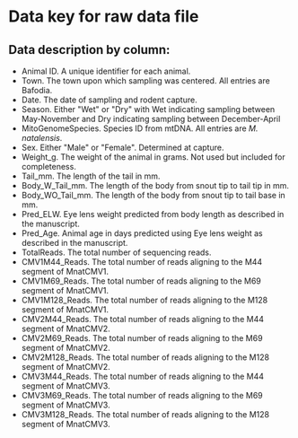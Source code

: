 # Data key for raw data file

## Data description by column:
- Animal ID. A unique identifier for each animal.
- Town. The town upon which sampling was centered. All entries are Bafodia.
- Date. The date of sampling and rodent capture.
- Season. Either "Wet" or "Dry" with Wet indicating sampling between May-November and Dry indicating sampling between December-April
- MitoGenomeSpecies. Species ID from mtDNA. All entries are *M. natalensis*.
- Sex. Either "Male" or "Female". Determined at capture.
- Weight_g. The weight of the animal in grams. Not used but included for completeness.
- Tail_mm. The length of the tail in mm.
- Body_W_Tail_mm. The length of the body from snout tip to tail tip in mm.
- Body_WO_Tail_mm. The length of the body from snout tip to tail base in mm.
- Pred_ELW. Eye lens weight predicted from body length as described in the manuscript.
- Pred_Age. Animal age in days predicted using Eye lens weight as described in the manuscript.
- TotalReads. The total number of sequencing reads.
- CMV1M44_Reads. The total number of reads aligning to the M44 segment of MnatCMV1.
- CMV1M69_Reads. The total number of reads aligning to the M69 segment of MnatCMV1.
- CMV1M128_Reads. The total number of reads aligning to the M128 segment of MnatCMV1.
- CMV2M44_Reads. The total number of reads aligning to the M44 segment of MnatCMV2.
- CMV2M69_Reads. The total number of reads aligning to the M69 segment of MnatCMV2.
- CMV2M128_Reads. The total number of reads aligning to the M128 segment of MnatCMV2.
- CMV3M44_Reads. The total number of reads aligning to the M44 segment of MnatCMV3.
- CMV3M69_Reads. The total number of reads aligning to the M69 segment of MnatCMV3.
- CMV3M128_Reads. The total number of reads aligning to the M128 segment of MnatCMV3.



